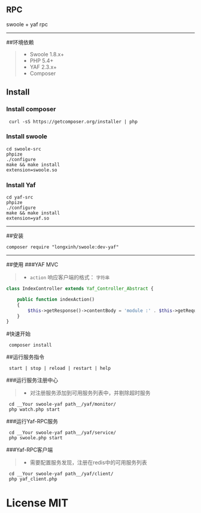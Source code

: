## RPC
swoole + yaf rpc

----------
##环境依赖
> * Swoole 1.8.x+
> * PHP 5.4+
> * YAF 2.3.x+
> * Composer

## Install

### Install composer
```shell
 curl -sS https://getcomposer.org/installer | php
```

### Install swoole
```
cd swoole-src
phpize
./configure
make && make install
extension=swoole.so
```

### Install Yaf
```
cd yaf-src
phpize
./configure
make && make install
extension=yaf.so
```
----------

##安装
```
composer require "longxinh/swoole:dev-yaf"
```
----------
##使用
###YAF MVC
> * ```action``` 响应客户端的格式： ```字符串```

```php
class IndexController extends Yaf_Controller_Abstract {

    public function indexAction()
    {
        $this->getResponse()->contentBody = 'module :' . $this->getRequest()->getModuleName() . ' action :' . $this->getRequest()->getActionName() . ' controller :' . $this->getRequest()->getControllerName();
    }
}
```


#快速开始
```
 composer install
```
##运行服务指令
```
 start | stop | reload | restart | help
```

###运行服务注册中心
> * 对注册服务添加到可用服务列表中，并剔除超时服务

```shell
 cd __Your swoole-yaf path__/yaf/monitor/
 php watch.php start
```

###运行Yaf-RPC服务
```shell
 cd __Your swoole-yaf path__/yaf/service/
 php swoole.php start
```

###Yaf-RPC客户端
> * 需要配置服务发现，注册在redis中的可用服务列表

```
 cd __Your swoole-yaf path__/yaf/client/
 php yaf_client.php
```

# License MIT
